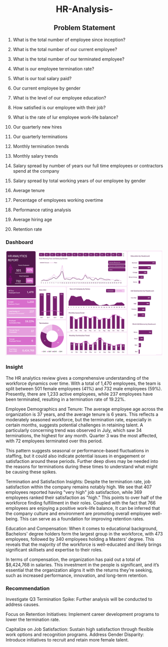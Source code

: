<h1 align="center">HR-Analysis-</h1>

<h2 align="center">Problem Statement</h2>

1. What is the total number of employee since inception?

2. What is the total number of our current employee?
    
3. What is the total number of our terminated employee?
 
4. What is our employee termination rate?
 
5. What is our toal salary paid?
  
6. Our current employee by gender
   
7. What is the level of our employee education?
   
8. How satisfied is our employee with their job?
   
9. What is the rate of lur employee work-life balance?
    
10. Our quarterly new hires
    
11. Our quarterly terminations
    
12. Monthly termination trends
    
13. Monthly salary trends
    
14. Salary spread by number of years our full time employees or contractors spend at the company
    
15. Salary spread by total working years of our employee by gender
    
16. Average tenure
    
17. Percentage of employees working overtime
    
18. Performance rating analysis
    
19. Average hiring age
    
20. Retention rate

### Dashboard 

![image alt](https://github.com/Richard-Nwachukwu/HR-Analysis-/blob/a4dca9f477828b0c9f4535c7073231031a45fa7b/HR%20Analytics%20Dashboard.png)

### Insight

The HR analytics review gives a comprehensive understanding of the workforce dynamics over time. With a total of 1,470 employees, the team is split between 501 female employees (41%) and 732 male employees (59%). Presently, there are 1,233 active employees, while 237 employees have been terminated, resulting in a termination rate of 19.22%.

Employee Demographics and Tenure:
The average employee age across the organization is 37 years, and the average tenure is 6 years. This reflects a moderately seasoned workforce, but the termination rate, especially in certain months, suggests potential challenges in retaining talent. A particularly concerning trend was observed in July, which saw 34 terminations, the highest for any month. Quarter 3 was the most affected, with 72 employees terminated over this period.

This pattern suggests seasonal or performance-based fluctuations in staffing, but it could also indicate potential issues in engagement or satisfaction around these periods. Further deep dives may be needed into the reasons for terminations during these times to understand what might be causing these spikes.

Termination and Satisfaction Insights:
Despite the termination rate, job satisfaction within the company remains notably high. We see that 407 employees reported having "very high" job satisfaction, while 369 employees ranked their satisfaction as "high." This points to over half of the workforce finding fulfillment in their roles. Coupled with the fact that 766 employees are enjoying a positive work-life balance, It can be inferred that the company culture and environment are promoting overall employee well-being. This can serve as a foundation for improving retention rates.

Education and Compensation:
When it comes to educational background, Bachelors' degree holders form the largest group in the workforce, with 473 employees, followed by 340 employees holding a Masters' degree. This reveals that the majority of the workforce is well-educated and likely brings significant skillsets and expertise to their roles.

In terms of compensation, the organization has paid out a total of $8,424,768 in salaries. This investment in the people is significant, and it’s essential that the organization aligns it with the returns they're seeking, such as increased performance, innovation, and long-term retention.

### Recommendation
Investigate Q3 Termination Spike: Further analysis will be conducted to address causes.

Focus on Retention Initiatives: Implement career development programs to lower the termination rate.

Capitalize on Job Satisfaction: Sustain high satisfaction through flexible work options and recognition programs.
Address Gender Disparity: Introduce initiatives to recruit and retain more female talent.









